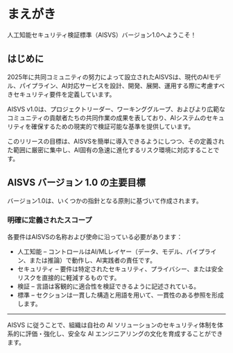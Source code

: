 # まえがき

人工知能セキュリティ検証標準（AISVS）バージョン1.0へようこそ！

## はじめに

2025年に共同コミュニティの努力によって設立されたAISVSは、現代のAIモデル、パイプライン、AI対応サービスを設計、開発、展開、運用する際に考慮すべきセキュリティ要件を定義しています。

AISVS v1.0は、プロジェクトリーダー、ワーキンググループ、およびより広範なコミュニティの貢献者たちの共同作業の成果を表しており、AIシステムのセキュリティを確保するための現実的で検証可能な基準を提供しています。

このリリースの目標は、AISVSを簡単に導入できるようにしつつ、その定義された範囲に厳密に集中し、AI固有の急速に進化するリスク環境に対応することです。

## AISVS バージョン 1.0 の主要目標

バージョン1.0は、いくつかの指針となる原則に基づいて作成されます。

### 明確に定義されたスコープ

各要件はAISVSの名称および使命に沿っている必要があります：

* 人工知能 – コントロールはAI/MLレイヤー（データ、モデル、パイプライン、または推論）で動作し、AI実践者の責任です。
* セキュリティ – 要件は特定されたセキュリティ、プライバシー、または安全リスクを直接的に軽減するものです。
* 検証 – 言語は客観的に適合性を検証できるように記述されている。
* 標準 – セクションは一貫した構造と用語を用いて、一貫性のある参照を形成します。
  ​
---

AISVS に従うことで、組織は自社の AI ソリューションのセキュリティ体制を体系的に評価・強化し、安全な AI エンジニアリングの文化を育成することができます。

